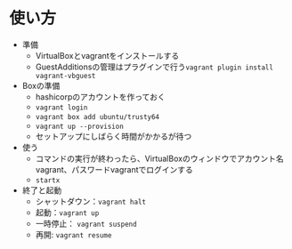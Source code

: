 # 使い方
* 準備
  * VirtualBoxとvagrantをインストールする
  * GuestAdditionsの管理はプラグインで行う``vagrant plugin install vagrant-vbguest``
* Boxの準備
  * hashicorpのアカウントを作っておく
  * ``vagrant login``
  * ``vagrant box add ubuntu/trusty64``
  * ``vagrant up --provision``
  * セットアップにしばらく時間がかかるが待つ
* 使う
  * コマンドの実行が終わったら、VirtualBoxのウィンドウでアカウント名vagrant、パスワードvagrantでログインする
  * ``startx``
* 終了と起動
  * シャットダウン：``vagrant halt``
  * 起動：``vagrant up``
  * 一時停止： ``vagrant suspend``
  * 再開: ``vagrant resume``
